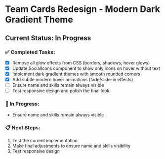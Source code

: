 # Team Cards Redesign - Modern Dark Gradient Theme

## Current Status: In Progress

### ✅ Completed Tasks:
- [x] Remove all glow effects from CSS (borders, shadows, hover glows)
- [x] Update SocialIcons component to show only icons on hover without text
- [x] Implement dark gradient themes with smooth rounded corners
- [x] Add subtle modern hover animations (fade/slide-in effects)
- [ ] Ensure name and skills remain always visible
- [ ] Test responsive design and polish the final look

### 🔄 In Progress:
- Ensure name and skills remain always visible

### 📋 Next Steps:
1. Test the current implementation
2. Make final adjustments to ensure name and skills visibility
3. Test responsive design
